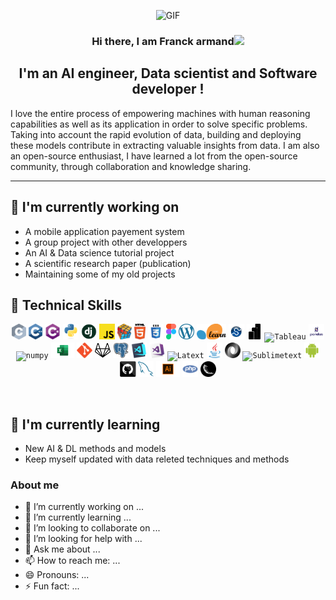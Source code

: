 <p align="center">
  <img alt="GIF" src="https://github.com/franck225-coder/franck225-coder/blob/main/intro_gif.gif" />
</p>

<h3 align="center">
  Hi there, I am <strong>Franck armand</strong><img src="https://media.giphy.com/media/hvRJCLFzcasrR4ia7z/giphy.gif" width="25px">
</h3>

<h2 align="center">
I'm an AI engineer, Data scientist and Software developer !
</h2> 

I love the entire process of empowering machines with human reasoning capabilities as well as its application in order to solve specific problems. Taking into account the rapid evolution of data, building and deploying these models contribute in extracting valuable insights from data. I am also an open-source enthusiast, I have learned a lot from the open-source community, through collaboration and knowledge sharing.

<hr>

## 🔭 I'm currently working on
- A mobile application payement system
- A group project with other developpers
- An AI & Data science tutorial project
- A scientific research paper (publication)
- Maintaining some of my old projects

## 💼 Technical Skills

<p align="center">
  <code><img title="C" height="25" src="images/c.svg"></code>
  <code><img title="C++" height="25" src="images/cpp.svg"></code>
  <code><img title="C#" height="25" src="images/cSharp.svg"></code>
  <code><img title="Python" height="25" src="images/python-original.svg"></code>
  <code><img title="Django" height="25" src="images/django.png"></code>
  <code><img title="Javascript" height="25" src="images/javascript.svg"></code>
  <code><img title="Problem Solving" height="25" src="images/problemSolving.png"></code>
  <code><img title="HTML5" height="25" src="images/html5.svg"></code>
  <code><img title="CSS" height="25" src="images/css.svg"></code>
  <code><img title="Figma" height="25" src="images/figma.svg"></code>
  <code><img title="Word Press" height="25" src="images/wordpress.png"></code>
  <code><img title="Scikitlearn" height="25" src="images/sckitlearn.png"></code>
  <code><img title="Scipy" height="25" src="images/scipy.png"></code>
  <code><img title="Powerbi" height="25" src="images/powerbi.svg"></code>
  <code><img title="Tableau" height="25" src="images/tabeau.svg"></code>
  <code><img title="Pandas" height="25" src="images/pandas.png"></code>
  <code><img title="numpy" height="25" src="images/numpy.svg"></code>
  <code><img title="Microsoft excel" height="25" src="images/microsoftexcel.png"></code>
  <code><img title="Git" height="25" src="images/git-original.svg"></code>
  <code><img title="GitLab" height="25" src="images/gitlab.svg"></code>
  <code><img title="PostgreSQL" height="25" src="images/postgresql.svg"></code>
  <code><img title="Visual Studio Code" height="25" src="images/vscode.png"></code>
  <code><img title="Microsoft Visual Studio" height="25" src="images/visualstudio.png"></code>
  <code><img title="Latext" height="25" src="images/latext.svg"></code>
  <code><img title="Java" height="25" src="images/java-original.svg"></code>
  <code><img title="JSON" height="25" src="images/json.svg"></code>
  <code><img title="Sublimetext" height="25" src="images/sublimetext.png"></code>
  <code><img title="Android" height="25" src="images/android.svg"></code>
  <code><img title="GitHub" height="25" src="images/github.svg"></code>
  <code><img title="MySQL" height="25" src="images/mysql.svg"></code>
  <code><img title="adobeillustrator" height="25" src="images/adobeillustrator.png"></code>
  <code><img title="PHP" height="25" src="images/php.svg"></code>
  <code><img title="Flask" height="25" src="images/flask.png"></code>
</p>

<br>

## 🌱 I'm currently learning
- New AI & DL methods and models
- Keep myself updated with data releted techniques and methods

### About me
- 🔭 I’m currently working on ...
- 🌱 I’m currently learning ...
- 👯 I’m looking to collaborate on ...
- 🤔 I’m looking for help with ...
- 💬 Ask me about ...
- 📫 How to reach me: ...
- 😄 Pronouns: ...
- ⚡ Fun fact: ...

